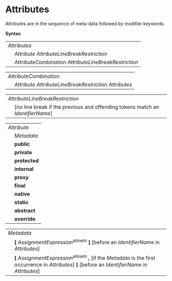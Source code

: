 # Attributes

Attributes are in the sequence of meta-data followed by modifier keywords.

**Syntax**

<table>
    <tr>
        <td colspan="2"><i>Attributes</i></td>
    </tr>
    <tr>
        <td>&nbsp;</td><td><i>Attribute</i> <i>AttributeLineBreakRestriction</i></td>
    </tr>
    <tr>
        <td>&nbsp;</td><td><i>AttributeCombination</i> <i>AttributeLineBreakRestriction</i></td>
    </tr>
</table>

<table>
    <tr>
        <td colspan="2"><i>AttributeCombination</i></td>
    </tr>
    <tr>
        <td>&nbsp;</td><td><i>Attribute</i> <i>AttributeLineBreakRestriction</i> <i>Attributes</i></td>
    </tr>
</table>

<table>
    <tr>
        <td colspan="2"><i>AttributeLineBreakRestriction</i></td>
    </tr>
    <tr>
        <td>&nbsp;</td><td>[no line break if the previous and offending tokens match an <i>IdentifierName</i>]</td>
    </tr>
</table>

<table>
    <tr>
        <td colspan="2"><i>Attribute</i></td>
    </tr>
    <tr>
        <td>&nbsp;</td><td><i>Metadata</i></td>
    </tr>
    <tr>
        <td>&nbsp;</td><td><b>public</b></td>
    </tr>
    <tr>
        <td>&nbsp;</td><td><b>private</b></td>
    </tr>
    <tr>
        <td>&nbsp;</td><td><b>protected</b></td>
    </tr>
    <tr>
        <td>&nbsp;</td><td><b>internal</b></td>
    </tr>
    <tr>
        <td>&nbsp;</td><td><b>proxy</b></td>
    </tr>
    <tr>
        <td>&nbsp;</td><td><b>final</b></td>
    </tr>
    <tr>
        <td>&nbsp;</td><td><b>native</b></td>
    </tr>
    <tr>
        <td>&nbsp;</td><td><b>static</b></td>
    </tr>
    <tr>
        <td>&nbsp;</td><td><b>abstract</b></td>
    </tr>
    <tr>
        <td>&nbsp;</td><td><b>override</b></td>
    </tr>
</table>

<table>
    <tr>
        <td colspan="2"><i>Metadata</i></td>
    </tr>
    <tr>
        <td>&nbsp;</td><td><b>&#x5B;</b> <i>AssignmentExpression</i><sup>allowIn</sup> <b>&#x5D;</b> [before an <i>IdentifierName</i> in <i>Attributes</i>]</td>
    </tr>
    <tr>
        <td>&nbsp;</td><td><b>&#x5B;</b> <i>AssignmentExpression</i><sup>allowIn</sup> <b>,</b> [if the <i>Metadata</i> is the first occurrence in <i>Attributes</i>] <b>&#x5D;</b> [before an <i>IdentifierName</i> in <i>Attributes</i>]</td>
    </tr>
</table>